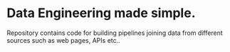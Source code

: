 # Data Engineering made simple.

Repository contains code for building pipelines joining data from different sources such as web pages, APIs etc..

<src img="pipes.png" width="600" heigh="300">


